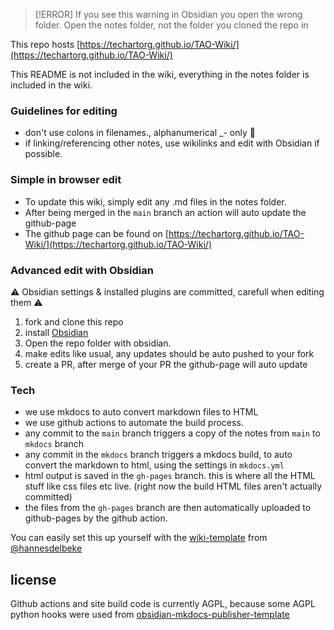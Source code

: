 
> [!ERROR]
> If you see this warning in Obsidian you open the wrong folder.
> Open the notes folder, not the folder you cloned the repo in


This repo hosts [https://techartorg.github.io/TAO-Wiki/](https://techartorg.github.io/TAO-Wiki/)

This README is not included in the wiki, everything in the notes folder is included in the wiki.

### Guidelines for editing
- don't use colons in filenames., alphanumerical _- only 🙏
- if linking/referencing other notes, use wikilinks and edit with Obsidian if possible.

### Simple in browser edit
- To update this wiki, simply edit any .md files in the notes folder.
- After being merged in the `main` branch an action will auto update the github-page
- The github page can be found on [https://techartorg.github.io/TAO-Wiki/](https://techartorg.github.io/TAO-Wiki/)

### Advanced edit with Obsidian
⚠️ Obsidian settings & installed plugins are committed, carefull when editing them ⚠️ 

1. fork and clone this repo
2. install [Obsidian](https://obsidian.md/)
3. Open the repo folder with obsidian.
4. make edits like usual, any updates should be auto pushed to your fork
5. create a PR, after merge of your PR the github-page will auto update

### Tech
- we use mkdocs to auto convert markdown files to HTML
- we use github actions to automate the build process. 
- any commit to the `main` branch triggers a copy of the notes from `main` to `mkdocs` branch
- any commit in the `mkdocs` branch triggers a mkdocs build, to auto convert the markdown to html, using the settings in `mkdocs.yml`
- html output is saved in the `gh-pages` branch. this is where all the HTML stuff like css files etc live. (right now the build HTML files aren't actually committed)
- the files from the `gh-pages` branch are then automatically uploaded to github-pages by the github action.

You can easily set this up yourself with the [wiki-template](https://github.com/hannesdelbeke/wiki_template) from [@hannesdelbeke](https://github.com/hannesdelbeke)

## license
Github actions and site build code is currently AGPL, because some AGPL python hooks were used from [obsidian-mkdocs-publisher-template](https://github.com/ObsidianPublisher/obsidian-mkdocs-publisher-template)
